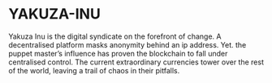# YAKUZA-INU
Yakuza Inu is the digital syndicate on the forefront of change. A decentralised platform masks anonymity behind an ip address. Yet. the puppet master’s influence has proven the blockchain to fall under centralised control. The current extraordinary currencies tower over the rest of the world, leaving a trail of chaos in their pitfalls. 
